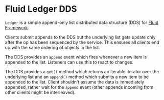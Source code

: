 # Fluid Ledger DDS

`Ledger` is a simple append-only list distributed data structure (DDS) for
[Fluid Framework](https://fluidframework.com).

Clients submit appends to the DDS but the underlying list gets update only
after the op has been sequenced by the service. This ensures all clients end up
with the same ordering of objects in the list.

The DDS provides an `append` event which fires whenever a new item is appended
to the list. Listeners can use this to react to changes.

The DDS provides a `get()` method which returns an iterable iterator over the
underlying list and an `append()` method which submits a new item to be
appended to the list. Client shouldn't assume the data is immediately appended,
rather wait for the `append` event (other appends incoming from other clients
might be interleaved).
